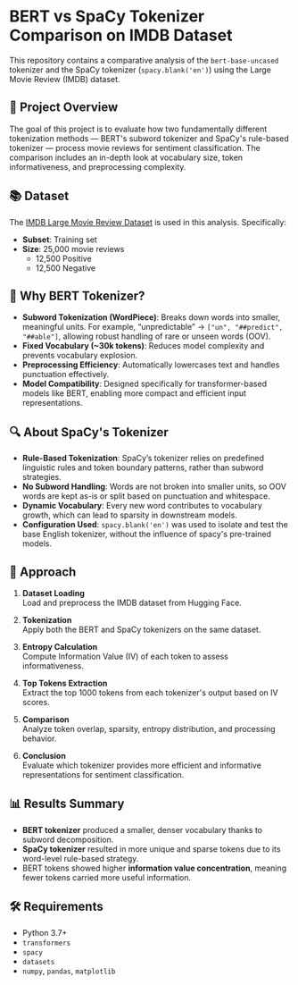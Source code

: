 # BERT vs SpaCy Tokenizer Comparison on IMDB Dataset

This repository contains a comparative analysis of the `bert-base-uncased` tokenizer and the SpaCy tokenizer (`spacy.blank('en')`) using the Large Movie Review (IMDB) dataset.

## 📌 Project Overview

The goal of this project is to evaluate how two fundamentally different tokenization methods — BERT's subword tokenizer and SpaCy's rule-based tokenizer — process movie reviews for sentiment classification. The comparison includes an in-depth look at vocabulary size, token informativeness, and preprocessing complexity.

## 📚 Dataset

The [IMDB Large Movie Review Dataset](https://huggingface.co/datasets/stanfordnlp/imdb) is used in this analysis. Specifically:
- **Subset**: Training set
- **Size**: 25,000 movie reviews
  - 12,500 Positive
  - 12,500 Negative

## 🧠 Why BERT Tokenizer?

- **Subword Tokenization (WordPiece)**: Breaks down words into smaller, meaningful units. For example, “unpredictable” → `["un", "##predict", "##able"]`, allowing robust handling of rare or unseen words (OOV).
- **Fixed Vocabulary (~30k tokens)**: Reduces model complexity and prevents vocabulary explosion.
- **Preprocessing Efficiency**: Automatically lowercases text and handles punctuation effectively.
- **Model Compatibility**: Designed specifically for transformer-based models like BERT, enabling more compact and efficient input representations.

## 🔍 About SpaCy's Tokenizer

- **Rule-Based Tokenization**: SpaCy’s tokenizer relies on predefined linguistic rules and token boundary patterns, rather than subword strategies.
- **No Subword Handling**: Words are not broken into smaller units, so OOV words are kept as-is or split based on punctuation and whitespace.
- **Dynamic Vocabulary**: Every new word contributes to vocabulary growth, which can lead to sparsity in downstream models.
- **Configuration Used**: `spacy.blank('en')` was used to isolate and test the base English tokenizer, without the influence of spacy's pre-trained models.


## 🧪 Approach

1. **Dataset Loading**  
   Load and preprocess the IMDB dataset from Hugging Face.

2. **Tokenization**  
   Apply both the BERT and SpaCy tokenizers on the same dataset.

3. **Entropy Calculation**  
   Compute Information Value (IV) of each token to assess informativeness.

4. **Top Tokens Extraction**  
   Extract the top 1000 tokens from each tokenizer's output based on IV scores.

5. **Comparison**  
   Analyze token overlap, sparsity, entropy distribution, and processing behavior.

6. **Conclusion**  
   Evaluate which tokenizer provides more efficient and informative representations for sentiment classification.

## 📊 Results Summary

- **BERT tokenizer** produced a smaller, denser vocabulary thanks to subword decomposition.
- **SpaCy tokenizer** resulted in more unique and sparse tokens due to its word-level rule-based strategy.
- BERT tokens showed higher **information value concentration**, meaning fewer tokens carried more useful information.

## 🛠️ Requirements

- Python 3.7+
- `transformers`
- `spacy`
- `datasets`
- `numpy`, `pandas`, `matplotlib`
